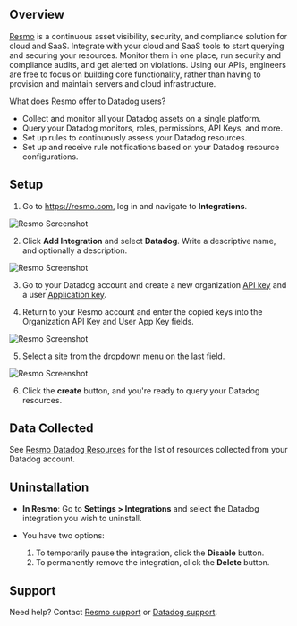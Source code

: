 ## Overview
[Resmo][1] is a continuous asset visibility, security, and compliance solution for cloud and SaaS. Integrate with your cloud and SaaS tools to start querying and securing your resources. Monitor them in one place, run security and compliance audits, and get alerted on violations.
Using our APIs, engineers are free to focus on building core functionality, rather than having to provision and maintain servers and cloud infrastructure.

What does Resmo offer to Datadog users?
- Collect and monitor all your Datadog assets on a single platform.
- Query your Datadog monitors, roles, permissions, API Keys, and more.
- Set up rules to continuously assess your Datadog resources.
- Set up and receive rule notifications based on your Datadog resource configurations.


## Setup

1. Go to https://resmo.com, log in and navigate to **Integrations**.<br/>

![Resmo Screenshot][2]

2. Click **Add Integration** and select **Datadog**. Write a descriptive name, and optionally a description.<br />

![Resmo Screenshot][3]

3. Go to your Datadog account and create a new organization [API key][12] and a user [Application key][13].<br />

4. Return to your Resmo account and enter the copied keys into the Organization API Key and User App Key fields. <br />

![Resmo Screenshot][7]

5. Select a site from the dropdown menu on the last field.

![Resmo Screenshot][8]

6. Click the **create** button, and you're ready to query your Datadog resources.
## Data Collected

See [Resmo Datadog Resources][9] for the list of resources collected from your Datadog account.

## Uninstallation

- **In Resmo**: Go to **Settings > Integrations** and select the Datadog integration you wish to uninstall. <br />

- You have two options:
  1. To temporarily pause the integration, click the **Disable** button.
  2. To permanently remove the integration, click the **Delete** button.

## Support
Need help? Contact [Resmo support][10] or [Datadog support][11].

[1]: https://resmo.com
[2]: https://raw.githubusercontent.com/DataDog/integrations-extras/master/resmo/images/integrations.png
[3]: https://raw.githubusercontent.com/DataDog/integrations-extras/master/resmo/images/setup-integration.png
[4]: https://raw.githubusercontent.com/DataDog/integrations-extras/master/resmo/images/datadog-application-keys.png
[5]: https://raw.githubusercontent.com/DataDog/integrations-extras/master/resmo/images/datadog-new-key.png
[6]: https://raw.githubusercontent.com/DataDog/integrations-extras/master/resmo/images/datadog-created-key.png
[7]: https://raw.githubusercontent.com/DataDog/integrations-extras/master/resmo/images/resmo-key-setup.png
[8]: https://raw.githubusercontent.com/DataDog/integrations-extras/master/resmo//images/resmo-site-setup.png
[9]: https://docs.resmo.com/resources/datadog
[10]: https://www.resmo.com/contact
[11]: https://docs.datadoghq.com/help/
[12]: https://docs.datadoghq.com/account_management/api-app-keys/#add-an-api-key-or-client-token
[13]: https://docs.datadoghq.com/account_management/api-app-keys/#add-application-keys
